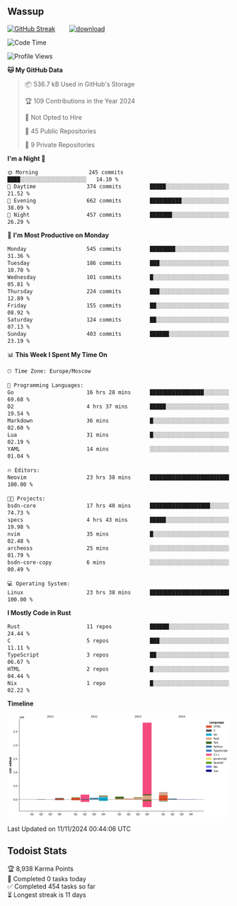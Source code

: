 ## Wassup

<!--
-->

[![GitHub Streak](http://github-readme-streak-stats.herokuapp.com?user=archeoss&theme=shades-of-purple&hide_border=true&date_format=j%20M%5B%20Y%5D)](https://git.io/streak-stats)&nbsp;&nbsp;&nbsp;&nbsp;&nbsp;&nbsp;&nbsp;&nbsp;[![download](https://user-images.githubusercontent.com/68448737/147796309-d8b65b1d-4dde-40d9-b03a-2b42aaa6cd43.jpeg)
](http://bmstu.ru/)

<!--START_SECTION:waka-->
![Code Time](http://img.shields.io/badge/Code%20Time-3%2C419%20hrs%2013%20mins-blue)

![Profile Views](http://img.shields.io/badge/Profile%20Views-0-blue)

**🐱 My GitHub Data** 

> 📦 536.7 kB Used in GitHub's Storage 
 > 
> 🏆 109 Contributions in the Year 2024
 > 
> 🚫 Not Opted to Hire
 > 
> 📜 45 Public Repositories 
 > 
> 🔑 9 Private Repositories 
 > 
**I'm a Night 🦉** 

```text
🌞 Morning                245 commits         ████░░░░░░░░░░░░░░░░░░░░░   14.10 % 
🌆 Daytime                374 commits         █████░░░░░░░░░░░░░░░░░░░░   21.52 % 
🌃 Evening                662 commits         ██████████░░░░░░░░░░░░░░░   38.09 % 
🌙 Night                  457 commits         ███████░░░░░░░░░░░░░░░░░░   26.29 % 
```
📅 **I'm Most Productive on Monday** 

```text
Monday                   545 commits         ████████░░░░░░░░░░░░░░░░░   31.36 % 
Tuesday                  186 commits         ███░░░░░░░░░░░░░░░░░░░░░░   10.70 % 
Wednesday                101 commits         █░░░░░░░░░░░░░░░░░░░░░░░░   05.81 % 
Thursday                 224 commits         ███░░░░░░░░░░░░░░░░░░░░░░   12.89 % 
Friday                   155 commits         ██░░░░░░░░░░░░░░░░░░░░░░░   08.92 % 
Saturday                 124 commits         ██░░░░░░░░░░░░░░░░░░░░░░░   07.13 % 
Sunday                   403 commits         ██████░░░░░░░░░░░░░░░░░░░   23.19 % 
```


📊 **This Week I Spent My Time On** 

```text
🕑︎ Time Zone: Europe/Moscow

💬 Programming Languages: 
Go                       16 hrs 28 mins      █████████████████░░░░░░░░   69.68 % 
D2                       4 hrs 37 mins       █████░░░░░░░░░░░░░░░░░░░░   19.54 % 
Markdown                 36 mins             █░░░░░░░░░░░░░░░░░░░░░░░░   02.60 % 
Lua                      31 mins             █░░░░░░░░░░░░░░░░░░░░░░░░   02.19 % 
YAML                     14 mins             ░░░░░░░░░░░░░░░░░░░░░░░░░   01.04 % 

🔥 Editors: 
Neovim                   23 hrs 38 mins      █████████████████████████   100.00 % 

🐱‍💻 Projects: 
bsdn-core                17 hrs 40 mins      ███████████████████░░░░░░   74.73 % 
specs                    4 hrs 43 mins       █████░░░░░░░░░░░░░░░░░░░░   19.98 % 
nvim                     35 mins             █░░░░░░░░░░░░░░░░░░░░░░░░   02.48 % 
archeoss                 25 mins             ░░░░░░░░░░░░░░░░░░░░░░░░░   01.79 % 
bsdn-core-copy           6 mins              ░░░░░░░░░░░░░░░░░░░░░░░░░   00.49 % 

💻 Operating System: 
Linux                    23 hrs 38 mins      █████████████████████████   100.00 % 
```

**I Mostly Code in Rust** 

```text
Rust                     11 repos            ██████░░░░░░░░░░░░░░░░░░░   24.44 % 
C                        5 repos             ███░░░░░░░░░░░░░░░░░░░░░░   11.11 % 
TypeScript               3 repos             ██░░░░░░░░░░░░░░░░░░░░░░░   06.67 % 
HTML                     2 repos             █░░░░░░░░░░░░░░░░░░░░░░░░   04.44 % 
Nix                      1 repo              █░░░░░░░░░░░░░░░░░░░░░░░░   02.22 % 
```



**Timeline**

![Lines of Code chart](https://raw.githubusercontent.com/archeoss/archeoss/master/assets/bar_graph.png)


 Last Updated on 11/11/2024 00:44:06 UTC
<!--END_SECTION:waka-->

## Todoist Stats

<!-- TODO-IST:START -->
🏆  8,938 Karma Points           
🌸  Completed 0 tasks today           
✅  Completed 454 tasks so far           
⏳  Longest streak is 11 days
<!-- TODO-IST:END -->
